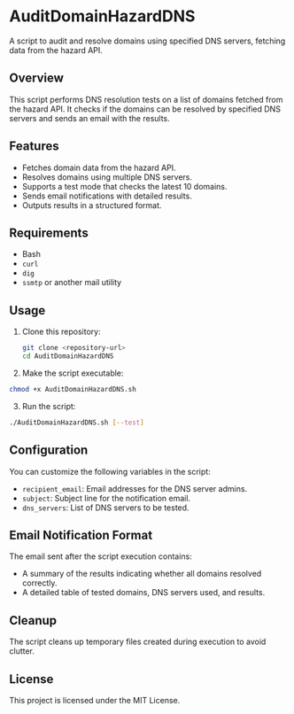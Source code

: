 # AuditDomainHazardDNS

A script to audit and resolve domains using specified DNS servers, fetching data from the hazard API.

## Overview

This script performs DNS resolution tests on a list of domains fetched from the hazard API. It checks if the domains can be resolved by specified DNS servers and sends an email with the results.


## Features

- Fetches domain data from the hazard API.
- Resolves domains using multiple DNS servers.
- Supports a test mode that checks the latest 10 domains.
- Sends email notifications with detailed results.
- Outputs results in a structured format.

## Requirements

- Bash
- `curl`
- `dig`
- `ssmtp` or another mail utility

## Usage

1. Clone this repository:
   ```bash
   git clone <repository-url>
   cd AuditDomainHazardDNS

2. Make the script executable:
```bash
chmod +x AuditDomainHazardDNS.sh
```
3. Run the script:
```bash
./AuditDomainHazardDNS.sh [--test]
```

## Configuration

You can customize the following variables in the script:

- `recipient_email`: Email addresses for the DNS server admins.
- `subject`: Subject line for the notification email.
- `dns_servers`: List of DNS servers to be tested.

## Email Notification Format

The email sent after the script execution contains:

- A summary of the results indicating whether all domains resolved correctly.
- A detailed table of tested domains, DNS servers used, and results.

## Cleanup
The script cleans up temporary files created during execution to avoid clutter.

## License
This project is licensed under the MIT License.
